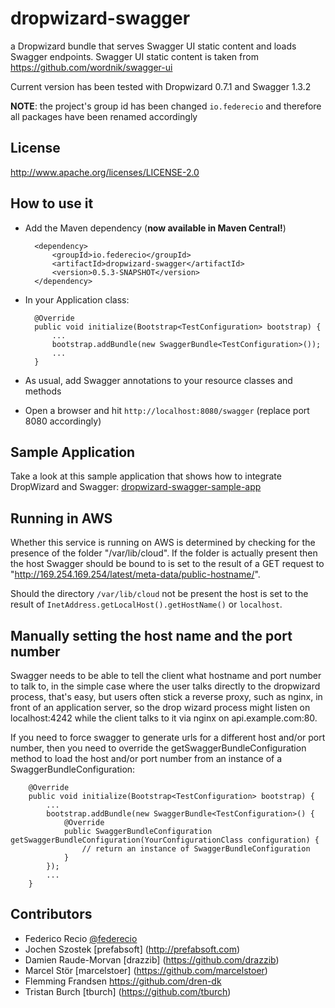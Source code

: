 dropwizard-swagger
==================

a Dropwizard bundle that serves Swagger UI static content and loads Swagger endpoints. Swagger UI static content is taken from https://github.com/wordnik/swagger-ui

Current version has been tested with Dropwizard 0.7.1 and Swagger 1.3.2

__NOTE__: the project's group id has been changed `io.federecio` and therefore all packages have been renamed accordingly

License
-------

http://www.apache.org/licenses/LICENSE-2.0

How to use it
-------------

* Add the Maven dependency (__now available in Maven Central!__)

        <dependency>
            <groupId>io.federecio</groupId>
            <artifactId>dropwizard-swagger</artifactId>
            <version>0.5.3-SNAPSHOT</version>
        </dependency>


* In your Application class:

		@Override
		public void initialize(Bootstrap<TestConfiguration> bootstrap) {
		    ...
			bootstrap.addBundle(new SwaggerBundle<TestConfiguration>());
            ...
		}


* As usual, add Swagger annotations to your resource classes and methods


* Open a browser and hit `http://localhost:8080/swagger` (replace port 8080 accordingly)

Sample Application
------------------

Take a look at this sample application that shows how to integrate DropWizard and Swagger: [dropwizard-swagger-sample-app](https://github.com/federecio/dropwizard-swagger-sample-app)

Running in AWS
--------------

Whether this service is running on AWS is determined by checking for the presence of the folder "/var/lib/cloud". If the folder is actually present then the host Swagger should be bound to is set to the result of a GET request to "http://169.254.169.254/latest/meta-data/public-hostname/".

Should the directory `/var/lib/cloud` not be present the host is set to the result of `InetAddress.getLocalHost().getHostName()` or `localhost`.


Manually setting the host name and the port number
--------------------------------------------------

Swagger needs to be able to tell the client what hostname and port number to talk to, in the simple case where the user talks directly to the dropwizard process, that's easy, but users often stick a reverse proxy, such as nginx, in front of an application server, so the drop wizard process might listen on localhost:4242 while the client talks to it via nginx on api.example.com:80.

If you need to force swagger to generate urls for a different host and/or port number, then you need to override the getSwaggerBundleConfiguration method to load the host and/or port number from an instance of a SwaggerBundleConfiguration:

		@Override
        public void initialize(Bootstrap<TestConfiguration> bootstrap) {
            ...
            bootstrap.addBundle(new SwaggerBundle<TestConfiguration>() {
                @Override
                public SwaggerBundleConfiguration getSwaggerBundleConfiguration(YourConfigurationClass configuration) {
                    // return an instance of SwaggerBundleConfiguration
                }
            });
            ...
        }


Contributors
------------

* Federico Recio [@federecio](http://twitter.com/federecio)
* Jochen Szostek [prefabsoft] (http://prefabsoft.com)
* Damien Raude-Morvan [drazzib] (https://github.com/drazzib)
* Marcel Stör [marcelstoer] (https://github.com/marcelstoer)
* Flemming Frandsen https://github.com/dren-dk
* Tristan Burch [tburch] (https://github.com/tburch)
